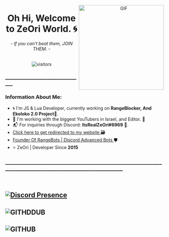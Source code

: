 <p>
   <div align="center">
  <img align="right" height="270px" alt="GIF" src="https://media0.giphy.com/media/J13sDlhztnBVT2bHk7/200.gif?cid=95b279447b8d627196ccacd09b85cd79a4e548e36a73d969&rid=200.gif&ct=g"/>
  </div>
  <h1 align="center"><b>Oh Hi, Welcome to ZeOri World. 🌀</b></h1>
  <h6 align="center"> 
      <i>- If you can’t beat them, JOIN THEM. -</i>
   </h6>
</p>
<p align="center">
    <img align="center" alt="visitors" src="https://gpvc.arturio.dev/ZeOri-xyz" />
</p>



  
  ### ________________________________

### Information About Me:
- 🌀 I'm JS & Lua Developer, currently working on <strong>RangeBlocker, And Ekoloko 2.0 Project</strong>🌴.
- 👬 I'm working with the biggest YouTubers in Israel, and Editor. 🎥
- 📬 For inquiries through Discord: <strong>ItsRealZeOri#6969</strong> 🌠.
- <a href="https://zeori.xyz"> Click here to get redirected to my website </a> 🗃️
- <a href="https://rangeblocker.xyz"> Founder Of RangeBots | Discord Advanced Bots </a> 🛡
- ⭐ ZeOri | Developer Since <strong>2015</strong>


### ________________________________________________________________________________________________________________
<br>

## [![Discord Presence](https://lanyard-profile-readme.vercel.app/api/898184610125606982)](https://discord.com/users/898184610125606982)
## ![GITHDDUB](https://github-readme-stats.vercel.app/api/top-langs/?username=ZeOri-xyz&show_icons=true&theme=radical)
## ![GITHUB](https://github-readme-stats.vercel.app/api?username=ZeOri-xyz&count_private=true&show_icons=true&theme=radical)
